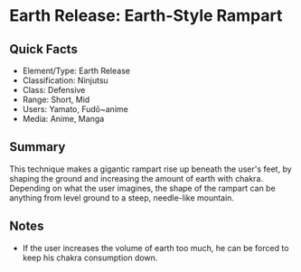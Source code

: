 # Earth Release: Earth-Style Rampart

## Quick Facts
- Element/Type: Earth Release
- Classification: Ninjutsu
- Class: Defensive
- Range: Short, Mid
- Users: Yamato, Fudō~anime
- Media: Anime, Manga

## Summary
This technique makes a gigantic rampart rise up beneath the user's feet, by shaping the ground and increasing the amount of earth with chakra. Depending on what the user imagines, the shape of the rampart can be anything from level ground to a steep, needle-like mountain.

## Notes
- If the user increases the volume of earth too much, he can be forced to keep his chakra consumption down.
